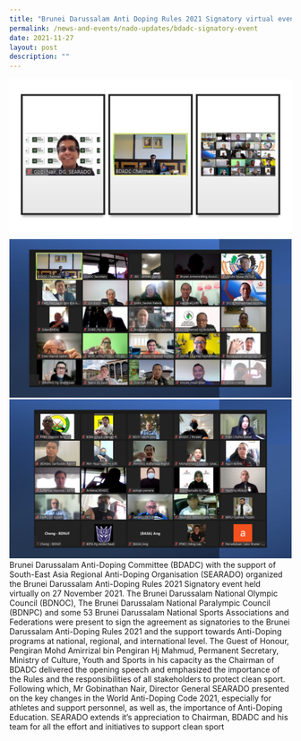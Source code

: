 ```yaml
---
title: "Brunei Darussalam Anti Doping Rules 2021 Signatory virtual event "
permalink: /news-and-events/nado-updates/bdadc-signatory-event
date: 2021-11-27
layout: post
description: ""
---
```

![Alt text for image on Isomer site](/images/brunei%201.jpg)
![Alt text for image on Isomer site](/images/brunei%202.png)
![Alt text for image on Isomer site](/images/brunei%203.jpg)
<br>Brunei Darussalam Anti-Doping Committee (BDADC) with the support of South-East Asia Regional Anti-Doping Organisation (SEARADO) organized the Brunei Darussalam Anti-Doping Rules 2021 Signatory event held virtually on 27 November 2021.
The Brunei Darussalam National Olympic Council (BDNOC), The Brunei Darussalam National Paralympic Council (BDNPC) and some 53 Brunei Darussalam National Sports Associations and Federations were present to sign the agreement as signatories to the Brunei Darussalam Anti-Doping Rules 2021 and the support towards Anti-Doping programs at national, regional, and international level.
The Guest of Honour, Pengiran Mohd Amirrizal bin Pengiran Hj Mahmud, Permanent Secretary, Ministry of Culture, Youth and Sports in his capacity as the Chairman of BDADC delivered the opening speech and emphasized the importance of the Rules and the responsibilities of all stakeholders to protect clean sport.
Following which, Mr Gobinathan Nair, Director General SEARADO presented on the key changes in the World Anti-Doping Code 2021, especially for athletes and support personnel, as well as, the importance of Anti-Doping Education.
SEARADO extends it’s appreciation to Chairman, BDADC and his team for all the effort and initiatives to support clean sport